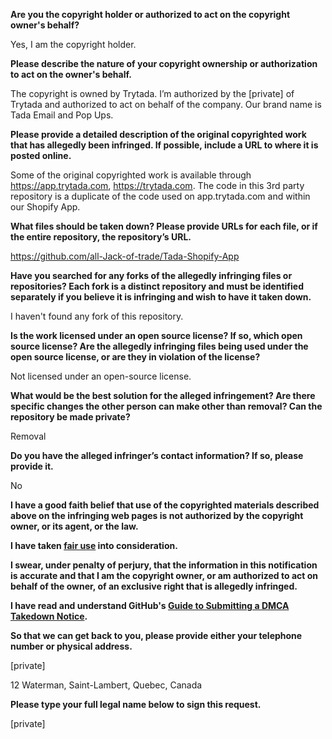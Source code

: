 **Are you the copyright holder or authorized to act on the copyright owner's behalf?**

Yes, I am the copyright holder.

**Please describe the nature of your copyright ownership or authorization to act on the owner's behalf.**

The copyright is owned by Trytada. I’m authorized by the [private] of Trytada and authorized to act on behalf of the company. Our brand name is Tada Email and Pop Ups.

**Please provide a detailed description of the original copyrighted work that has allegedly been infringed. If possible, include a URL to where it is posted online.**

Some of the original copyrighted work is available through https://app.trytada.com, https://trytada.com. The code in this 3rd party repository is a duplicate of the code used on app.trytada.com and within our Shopify App.

**What files should be taken down? Please provide URLs for each file, or if the entire repository, the repository’s URL.**

https://github.com/all-Jack-of-trade/Tada-Shopify-App

**Have you searched for any forks of the allegedly infringing files or repositories? Each fork is a distinct repository and must be identified separately if you believe it is infringing and wish to have it taken down.**

I haven't found any fork of this repository.

**Is the work licensed under an open source license? If so, which open source license? Are the allegedly infringing files being used under the open source license, or are they in violation of the license?**

Not licensed under an open-source license.

**What would be the best solution for the alleged infringement? Are there specific changes the other person can make other than removal? Can the repository be made private?**

Removal

**Do you have the alleged infringer’s contact information? If so, please provide it.**

No

**I have a good faith belief that use of the copyrighted materials described above on the infringing web pages is not authorized by the copyright owner, or its agent, or the law.**

**I have taken <a href="https://www.lumendatabase.org/topics/22">fair use</a> into consideration.**

**I swear, under penalty of perjury, that the information in this notification is accurate and that I am the copyright owner, or am authorized to act on behalf of the owner, of an exclusive right that is allegedly infringed.**

**I have read and understand GitHub's <a href="https://help.github.com/articles/guide-to-submitting-a-dmca-takedown-notice/">Guide to Submitting a DMCA Takedown Notice</a>.**

**So that we can get back to you, please provide either your telephone number or physical address.**

[private]  

12 Waterman, Saint-Lambert, Quebec, Canada

**Please type your full legal name below to sign this request.**

[private]  
